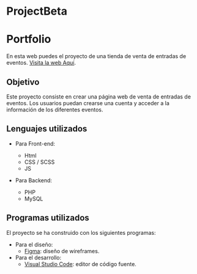 # ProjectBeta

# Portfolio

En esta web puedes el proyecto de una tienda de venta de entradas de eventos. [Visita la web Aquí]([https://ireneb26.github.io/Portfolio/](https://frontend.esatid3-2021.com/ireneb/project-beta/index.php)).


## **Objetivo**


Este proyecto consiste en crear una página web de venta de entradas de eventos. Los usuarios puedan crearse una cuenta y acceder a la información de los diferentes eventos.

## **Lenguajes utilizados**

- Para Front-end: 
  - Html 
  - CSS / SCSS
  - JS
  
- Para Backend: 
  - PHP
  - MySQL


## **Programas utilizados**
El proyecto se ha construido con los siguientes programas:
- Para el diseño: 
  - <a href="https://www.figma.com/file/Q7BzoG8wpJXEl3Vhw1aZDG/IreneBargues-projects?node-id=201%3A2">Figma</a>: diseño de wireframes.
- Para el desarrollo: 
  - <a href="https://code.visualstudio.com/">Visual Studio Code</a>: editor de código fuente.

